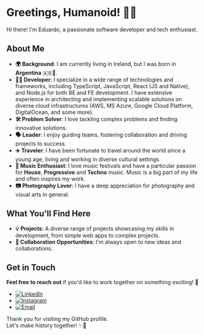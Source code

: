 # Greetings, Humanoid! 👋🤖

Hi there! I'm Eduardo, a passionate software developer and tech enthusiast.  

## About Me

- **🌍 Background**: I am currently living in Ireland, but I was born in **Argentina** 🇦🇷🧉.
- **👨‍💻 Developer**: I specialize in a wide range of technologies and frameworks, including TypeScript, JavaScript, React (JS and Native), and Node.js for both BE and FE development. I have extensive experience in architecting and implementing scalable solutions on diverse cloud infrastructures (AWS, MS Azure, Google Cloud Platform, DigitalOcean, and some more).
- **🛠️ Problem Solver**: I love tackling complex problems and finding innovative solutions.
- **🗣 Leader**: I enjoy guiding teams, fostering collaboration and driving projects to success.
- **✈️ Traveler**: I have been fortunate to travel around the world since a young age, living and working in diverse cultural settings.
- **🎵 Music Enthusiast**: I love music festivals and have a particular passion for **House**, **Progressive** and **Techno** music. Music is a big part of my life and often inspires my work.
- **📷 Photography Lover**: I have a deep appreciation for photography and visual arts in general.


## What You'll Find Here

- **💡 Projects**: A diverse range of projects showcasing my skills in development, from simple web apps to complex projects.
- **🤝 Collaboration Opportunities**: I'm always open to new ideas and collaborations.


## Get in Touch
**Feel free to reach out** if you'd like to work together on something exciting! 🦾

- [![LinkedIn](https://img.shields.io/badge/LinkedIn-Connect-blue?logo=linkedin)](https://www.linkedin.com/in/eduardobruno/)
- [![Instagram](https://img.shields.io/badge/Instagram-Follow-critical?logo=instagram)](https://www.instagram.com/edu_brun0/)
- [![Email](https://img.shields.io/badge/Email-eduardo.luis.bruno@gmail.com-blue)](mailto:eduardo.luis.bruno@gmail.com)


Thank you for visiting my GitHub profile.  
Let's make history together! ✨🚀
